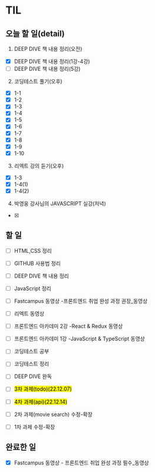 # TIL

## 오늘 할 일(detail)
1. DEEP DIVE 책 내용 정리(오전)
- [x] DEEP DIVE 책 내용 정리(1강-4강)
- [ ] DEEP DIVE 책 내용 정리(5강)

2. 코딩테스트 풀기(오후)
- [x] 1-1
- [x] 1-2
- [x] 1-3
- [x] 1-4
- [x] 1-5
- [x] 1-6
- [x] 1-7
- [x] 1-8
- [x] 1-9
- [x] 1-10

3. 리엑트 강의 듣기(오후)
- [x] 1-3
- [x] 1-4(1)
- [x] 1-4(2)

4. 박영웅 강사님의 JAVASCRIPT 실강(저녁)
- [x]

## 할 일
- [ ] HTML,CSS 정리
- [ ] GITHUB 사용법 정리
- [ ] DEEP DIVE 책 내용 정리
- [ ] JavaScript 정리
- [ ] Fastcampus 동영상 -프론트엔드 취업 완성 과정 권장_동영상
- [ ] 리엑트 동영상
- [ ] 프론트엔드 아카데미 2강 -React & Redux 동영상
- [ ] 프론트엔드 아카데미 1강 -JavaScript & TypeScript 동영상
- [ ] 코딩테스트 공부
- [ ] 코딩테스트 정리
- [ ] DEEP DIVE 완독
- [ ] <mark>3차 과제(todo)(22.12.07)</mark>
- [ ] <mark>4차 과제(api)(22.12.14)</mark>
- [ ] 2차 과제(movie search) 수정-확장
- [ ] 1차 과제 수정-확장 


## 완료한 일
- [x] Fastcampus 동영상 - 프론트엔드 취업 완성 과정 필수_동영상 
